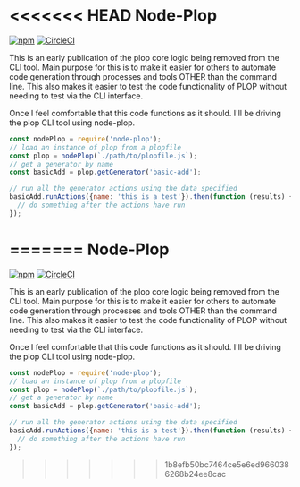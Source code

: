 <<<<<<< HEAD
Node-Plop
======

[![npm](https://img.shields.io/npm/v/node-plop.svg)](https://www.npmjs.com/package/node-plop)
[![CircleCI](https://circleci.com/gh/plopjs/node-plop/tree/master.svg?style=svg)](https://circleci.com/gh/plopjs/node-plop/tree/master)

This is an early publication of the plop core logic being removed from the CLI tool. Main purpose for this is to make it easier for others to automate code generation through processes and tools OTHER than the command line. This also makes it easier to test the code functionality of PLOP without needing to test via the CLI interface.

Once I feel comfortable that this code functions as it should. I'll be driving the plop CLI tool using node-plop.

``` javascript
const nodePlop = require('node-plop');
// load an instance of plop from a plopfile
const plop = nodePlop(`./path/to/plopfile.js`);
// get a generator by name
const basicAdd = plop.getGenerator('basic-add');

// run all the generator actions using the data specified
basicAdd.runActions({name: 'this is a test'}).then(function (results) {
  // do something after the actions have run
});
```
=======
Node-Plop
======

[![npm](https://img.shields.io/npm/v/node-plop.svg)](https://www.npmjs.com/package/node-plop)
[![CircleCI](https://circleci.com/gh/plopjs/node-plop/tree/master.svg?style=svg)](https://circleci.com/gh/plopjs/node-plop/tree/master)

This is an early publication of the plop core logic being removed from the CLI tool. Main purpose for this is to make it easier for others to automate code generation through processes and tools OTHER than the command line. This also makes it easier to test the code functionality of PLOP without needing to test via the CLI interface.

Once I feel comfortable that this code functions as it should. I'll be driving the plop CLI tool using node-plop.

``` javascript
const nodePlop = require('node-plop');
// load an instance of plop from a plopfile
const plop = nodePlop(`./path/to/plopfile.js`);
// get a generator by name
const basicAdd = plop.getGenerator('basic-add');

// run all the generator actions using the data specified
basicAdd.runActions({name: 'this is a test'}).then(function (results) {
  // do something after the actions have run
});
```
>>>>>>> 1b8efb50bc7464ce5e6ed9660386268b24ee8cac
